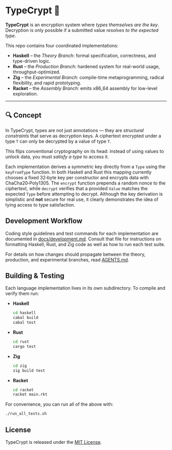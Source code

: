 # TypeCrypt 🔐

**TypeCrypt** is an encryption system where *types themselves are the key*. Decryption is only possible if a submitted value *resolves to the expected type*.

This repo contains four coordinated implementations:

- **Haskell** – the *Theory Branch*: formal specification, correctness, and type-driven logic.
- **Rust** – the *Production Branch*: hardened system for real-world usage, throughput-optimized.
- **Zig** – the *Experimental Branch*: compile-time metaprogramming, radical flexibility, and rapid prototyping.
- **Racket** – the *Assembly Branch*: emits x86\_64 assembly for low-level exploration.

---

## 🔍 Concept

In TypeCrypt, types are not just annotations — they are *structural constraints* that serve as decryption keys. A ciphertext encrypted under a type `T` can only be decrypted by a value of type `T`.

This flips conventional cryptography on its head: instead of using values to unlock data, you must *satisfy a type* to access it.

Each implementation derives a symmetric key directly from a `Type` using the `keyFromType` function.  In both Haskell and Rust this mapping currently chooses a fixed 32‑byte key per constructor and encrypts data with ChaCha20‑Poly1305.  The `encrypt` function prepends a random nonce to the ciphertext, while `decrypt` verifies that a provided `Value` matches the expected `Type` before attempting to decrypt.  Although the key derivation is simplistic and **not** secure for real use, it clearly demonstrates the idea of tying access to type satisfaction.

## Development Workflow

Coding style guidelines and test commands for each implementation are documented in [docs/development.md](docs/development.md). Consult that file for instructions on formatting Haskell, Rust, and Zig code as well as how to run each test suite.

For details on how changes should propagate between the theory, production, and experimental branches, read [AGENTS.md](AGENTS.md).

## Building & Testing

Each language implementation lives in its own subdirectory. To compile and verify them run:

- **Haskell**
  ```bash
  cd haskell
  cabal build
  cabal test
  ```
- **Rust**
  ```bash
  cd rust
  cargo test
  ```
- **Zig**
  ```bash
  cd zig
  zig build test
  ```
- **Racket**
  ```bash
  cd racket
  racket main.rkt
  ```

For convenience, you can run all of the above with:

```bash
./run_all_tests.sh
```

## License

TypeCrypt is released under the [MIT License](LICENSE).


